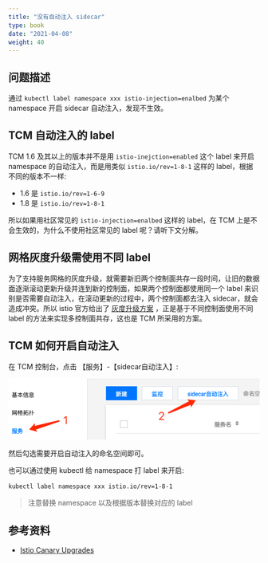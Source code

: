 ```yaml
---
title: "没有自动注入 sidecar"
type: book
date: "2021-04-08"
weight: 40
---
```


## 问题描述

通过 `kubectl label namespace xxx istio-injection=enalbed` 为某个 namespace 开启 sidecar 自动注入，发现不生效。

## TCM 自动注入的 label

TCM 1.6 及其以上的版本并不是用 `istio-inejction=enabled` 这个 label 来开启 namespace 的自动注入，而是用类似 `istio.io/rev=1-8-1` 这样的 label，根据不同的版本不一样:

* 1.6 是 `istio.io/rev=1-6-9`
* 1.8 是 `istio.io/rev=1-8-1`

所以如果用社区常见的 `istio-injection=enalbed` 这样的 label，在 TCM 上是不会生效的，为什么不使用社区常见的 label 呢？请听下文分解。

## 网格灰度升级需使用不同 label

为了支持服务网格的灰度升级，就需要新旧两个控制面共存一段时间，让旧的数据面逐渐滚动更新升级并连到新的控制面，如果两个控制面都使用同一个 label 来识别是否需要自动注入，在滚动更新的过程中，两个控制面都去注入 sidecar，就会造成冲突。所以 istio 官方给出了 [灰度升级方案](https://istio.io/latest/docs/setup/upgrade/canary/#data-plane) ，正是基于不同控制面使用不同 label 的方法来实现多控制面共存，这也是 TCM 所采用的方案。

## TCM 如何开启自动注入

在 TCM 控制台，点击 【服务】-【sidecar自动注入】:

![](1.png)

然后勾选需要开启自动注入的命名空间即可。

也可以通过使用 kubectl 给 namespace 打 label 来开启:

```bash
kubectl label namespace xxx istio.io/rev=1-8-1
```

> 注意替换 namespace 以及根据版本替换对应的 label

## 参考资料

* [Istio Canary Upgrades](https://istio.io/latest/docs/setup/upgrade/canary/)
